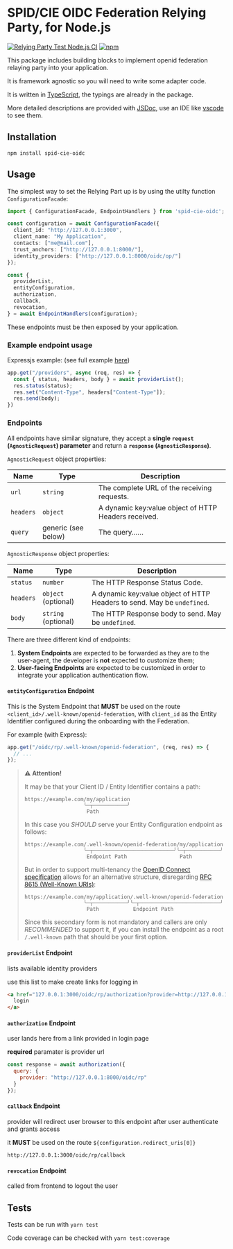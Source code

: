 # SPID/CIE OIDC Federation Relying Party, for Node.js

[![Relying Party Test Node.js CI](https://github.com/italia/spid-cie-oidc-nodejs/actions/workflows/relying-party-test-node.js.yml/badge.svg)](https://github.com/italia/spid-cie-oidc-nodejs/actions/workflows/relying-party-test-node.js.yml) [![npm](https://img.shields.io/npm/v/spid-cie-oidc.svg)](https://www.npmjs.com/package/spid-cie-oidc)

This package includes building blocks to implement openid federation relaying party into your application.

It is framework agnostic so you will need to write some adapter code.

It is written in [TypeScript](https://www.typescriptlang.org/), the typings are already in the package.

More detailed descriptions are provided with [JSDoc](https://jsdoc.app/about-getting-started.html), use an IDE like [vscode](https://code.visualstudio.com/docs/editor/intellisense) to see them.

## Installation

`npm install spid-cie-oidc`

## Usage

The simplest way to set the Relying Part up is by using the utilty function `ConfigurationFacade`:

```typescript
import { ConfigurationFacade, EndpointHandlers } from 'spid-cie-oidc';

const configuration = await ConfigurationFacade({
  client_id: "http://127.0.0.1:3000",
  client_name: "My Application",
  contacts: ["me@mail.com"],
  trust_anchors: ["http://127.0.0.1:8000/"],
  identity_providers: ["http://127.0.0.1:8000/oidc/op/"]
});

const {
  providerList,
  entityConfiguration,
  authorization,
  callback,
  revocation,
} = await EndpointHandlers(configuration);
```

These endpoints must be then exposed by your application.

### Example endpoint usage

Expressjs example: (see full example [here](../examples/express-react-relying-party/backend/src/index.ts))

```typescript
app.get("/providers", async (req, res) => {
  const { status, headers, body } = await providerList();
  res.status(status);
  res.set("Content-Type", headers["Content-Type"]);
  res.send(body);
})
```

### Endpoints

All endpoints have similar signature, they accept a **single `request` (`AgnosticRequest`) parameter** and return a **`response` (`AgnosticResponse`)**.

`AgnosticRequest` object properties:

| Name | Type | Description |
| --- | --- | --- |
| `url` | `string` | The complete URL of the receiving requests. |
| `headers` | `object` | A dynamic key:value object of HTTP Headers received. |
| `query` | generic (see below) | The query…… |

`AgnosticResponse` object properties:

| Name | Type | Description |
| --- | --- | --- |
| `status` | `number` | The HTTP Response Status Code. |
| `headers` | `object` (optional) | A dynamic key:value object of HTTP Headers to send. May be `undefined`. |
| `body` | `string` (optional) | The HTTP Response body to send. May be `undefined`. |

There are three different kind of endpoints:

1. **System Endpoints** are expected to be forwarded as they are to the user-agent, the developer is **not** expected to customize them;
2. **User-facing Endpoints** are expected to be customized in order to integrate your application authentication flow.

#### `entityConfiguration` Endpoint

This is the System Endpoint that **MUST** be used on the route `<client_id>/.well-known/openid-federation`, with `client_id` as the Entity Identifier configured during the onboarding with the Federation.

For example (with Express):

```typescript
app.get("/oidc/rp/.well-known/openid-federation", (req, res) => {
  // ...
});
```

> **⚠️ Attention!**
>
> It may be that your Client ID / Entity Identifier contains a path:
>
>     https://example.com/my/application
>                        ╰─┬───────────╯
>                         Path
>
> In this case you _SHOULD_ serve your Entity Configuration endpoint as follows:
>
>     https://example.com/.well-known/openid-federation/my/application
>                        ╰─┬──────────────────────────╯╰─┬───────────╯
>                         Endpoint Path                 Path
>
> But in order to support multi-tenancy the [OpenID Connect specification](https://openid.net/specs/openid-connect-federation-1_0.html#federation_configuration) allows for an alternative structure, disregarding [RFC 8615 (Well-Known URIs)](https://www.rfc-editor.org/rfc/rfc8615):
>
>     https://example.com/my/application/.well-known/openid-federation
>                        ╰─┬───────────╯╰─┬──────────────────────────╯
>                         Path           Endpoint Path                
>
> Since this secondary form is not mandatory and callers are only _RECOMMENDED_ to support it, if you can install the endpoint as a root `/.well-known` path that should be your first option.

#### `providerList` Endpoint

lists available identity providers

use this list to make create links for logging in

```html
<a href="127.0.0.1:3000/oidc/rp/authorization?provider=http://127.0.0.1:8000/oidc/op/">
  login
</a>
```

#### `authorization` Endpoint

user lands here from a link provided in login page

**required** paramater is provider url

```js
const response = await authorization({
  query: {
    provider: "http://127.0.0.1:8000/oidc/rp"
  }
});
```

#### `callback` Endpoint

provider will redirect user browser to this endpoint after user authenticate and grants access

it **MUST** be used on the route `${configuration.redirect_uris[0]}`

```url
http://127.0.0.1:3000/oidc/rp/callback
```

#### `revocation` Endpoint

called from frontend to logout the user


## Tests

Tests can be run with `yarn test`

Code coverage can be checked with `yarn test:coverage`